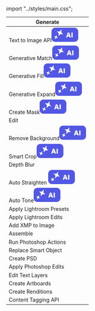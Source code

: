import "../styles/main.css";

| Generate                                                                             |
| ------------------------------------------------------------------------------------ |
| <div className="aiImages">Text to Image API![AI images](./images/AI_icon.svg)</div> |
| <div className="aiImages">Generative Match![AI images](./images/AI_icon.svg)</div>  |
| <div className="aiImages">Generative Fill![AI images](./images/AI_icon.svg)</div>   |
| <div className="aiImages">Generative Expand![AI images](./images/AI_icon.svg)</div> |
| <div className="aiImages">Create Mask![AI images](./images/AI_icon.svg)</div>       |
| Edit                                                                             |
| <div className="aiImages">Remove Background![AI images](./images/AI_icon.svg)</div> |
| <div className="aiImages">Smart Crop![AI images](./images/AI_icon.svg)</div>        |
| Depth Blur                                                                           |
| <div className="aiImages">Auto Straighten ![AI images](./images/AI_icon.svg)</div>  |
| <div className="aiImages">Auto Tone![AI images](./images/AI_icon.svg)</div>         |
| Apply Lightroom Presets                                                            |
| Apply Lightroom Edits                                                              |
| Add XMP to Image                                                                     |
| Assemble                                                                             |
| Run Photoshop Actions                                                                |
| Replace Smart Object                                                                 |
| Create PSD                                                                           |
| Apply Photoshop Edits                                                                |
| Edit Text Layers                                                                     |
| Create Artboards                                                                     |
| Create Renditions                                                                     |
| Content Tagging API                                                                     |
